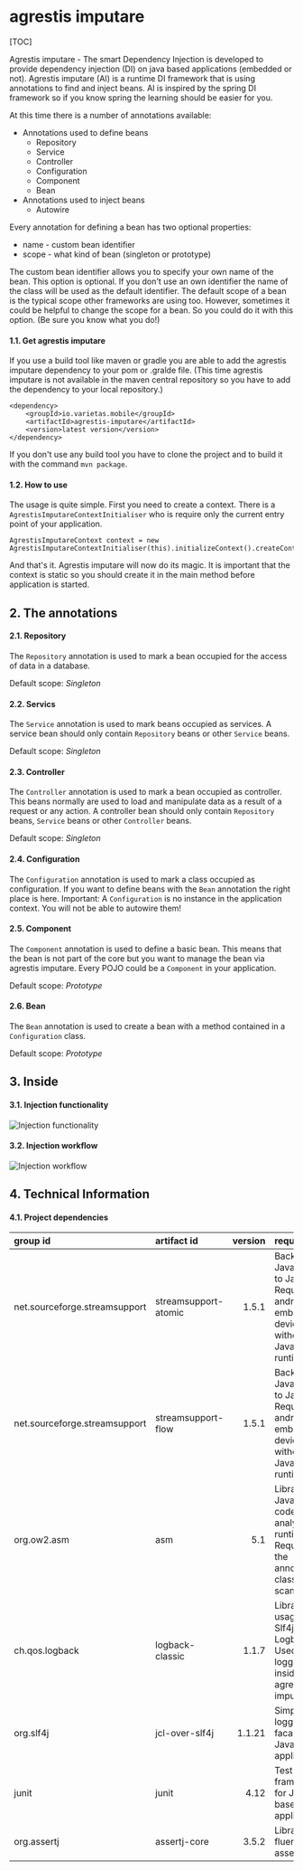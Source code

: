 # agrestis imputare

[TOC]

Agrestis imputare - The smart Dependency Injection is developed to provide dependency injection (DI) on java based applications (embedded or not). Agrestis imputare (AI) is a runtime DI framework that is using annotations to find and inject beans. AI is inspired by the spring DI framework so if you know spring the learning should be easier for you.

At this time there is a number of annotations available:

* Annotations used to define beans
    * Repository
    * Service
    * Controller
    * Configuration
    * Component
    * Bean
* Annotations used to inject beans
    * Autowire

Every annotation for defining a bean has two optional properties:

* name - custom bean identifier
* scope - what kind of bean (singleton or prototype)

The custom bean identifier allows you to specify your own name of the bean. This option is optional. If you don't use an own identifier the name of the class will be used as the default identifier.
The default scope of a bean is the typical scope other frameworks are using too. However, sometimes it could be helpful to change the scope for a bean. So you could do it with this option. (Be sure you know what you do!)
#### 1.1. Get agrestis imputare

If you use a build tool like maven or gradle you are able to add the agrestis imputare dependency to your pom or .gralde file. (This time agrestis imputare is not available in the maven central repository so you have to add the dependency to your local repository.)

    <dependency>
        <groupId>io.varietas.mobile</groupId>
        <artifactId>agrestis-imputare</artifactId>
        <version>latest version</version>
    </dependency>

If you don't use any build tool you have to clone the project and to build it with the command `mvn package`.
#### 1.2. How to use
The usage is quite simple. First you need to create a context. There is a `AgrestisImputareContextInitialiser` who is require only the current entry point of your application.

    AgrestisImputareContext context = new AgrestisImputareContextInitialiser(this).initializeContext().createContext();

And that's it. Agrestis imputare will now do its magic. It is important that the context is static so you should create it in the main method before application is started.
## 2. The annotations
#### 2.1. Repository
The `Repository` annotation is used to mark a bean occupied for the access of data in a database.

Default scope: *Singleton*
#### 2.2. Servics

The `Service` annotation is used to mark beans occupied as services. A service bean should only contain `Repository` beans or other `Service` beans.

Default scope: *Singleton*
#### 2.3. Controller
The `Controller` annotation is used to mark a bean occupied as controller. This beans normally are used to load and manipulate data as a result of a request or any action. A controller bean should only contain `Repository` beans, `Service` beans or other `Controller` beans.

Default scope: *Singleton*
#### 2.4. Configuration
The `Configuration` annotation is used to mark a class occupied as configuration. If you want to define beans with the `Bean` annotation the right place is here. Important: A `Configuration` is no instance in the application context. You will not be able to autowire them!
#### 2.5. Component
The `Component` annotation is used to define a basic bean. This means that the bean is not part of the core but you want to manage the bean via agrestis imputare. Every POJO could be a `Component` in your application.

Default scope: *Prototype*
#### 2.6. Bean
The `Bean` annotation is used to create a bean with a method contained in a `Configuration` class.

Default scope: *Prototype*
## 3. Inside
#### 3.1. Injection functionality
![Injection functionality](https://bitbucket.org/repo/yk6XMB/images/92307188-injection-principle_v2-prasentation.png)
#### 3.2. Injection workflow
![Injection workflow](https://bitbucket.org/repo/yk6XMB/images/1770838356-injection-workflow-complete.png)
## 4. Technical Information
#### 4.1. Project dependencies

group id                       | artifact id          | version | required for
:----------------------------- | :------------------- | ------: | :---------------------------------------------------------------------------------------------------
net.sourceforge.streamsupport  | streamsupport-atomic | 1.5.1   | Back port of Java 8 code to Java 7. Required for android or embedded devices without Java 8 runtime.
net.sourceforge.streamsupport  | streamsupport-flow   | 1.5.1   | Back port of Java 8 code to Java 7. Required for android or embedded devices without Java 8 runtime.
org.ow2.asm                    | asm                  | 5.1     | Library for Java byte code analysis on runtime. Required for the annotated class scanning.
ch.qos.logback                 | logback-classic      | 1.1.7   | Library for usage of Slf4j with Logback. Used logging inside of agrestis imputare.
org.slf4j                      | jcl-over-slf4j       | 1.1.21  | Simple logging facade for Java based applications.
junit                          | junit                | 4.12    | Test framework for Java based applications.
org.assertj                    | assertj-core         | 3.5.2   | Library for fluent assertions.
